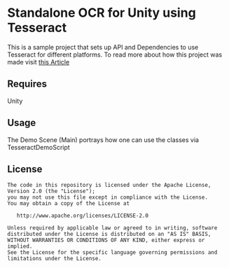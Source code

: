 # Standalone OCR for Unity using Tesseract 

This is a sample project that sets up API and Dependencies to use Tesseract for different platforms.
To read more about how this project was made visit [this Article](https://medium.com/@neelarghyamandal/offline-ocr-using-tesseract-in-unity-part-1-b9a717ac7bcb) 

## Requires
Unity


## Usage
The Demo Scene (Main) portrays how one can use the classes via TesseractDemoScript


## License
```
The code in this repository is licensed under the Apache License, Version 2.0 (the "License");
you may not use this file except in compliance with the License.
You may obtain a copy of the License at

   http://www.apache.org/licenses/LICENSE-2.0

Unless required by applicable law or agreed to in writing, software
distributed under the License is distributed on an "AS IS" BASIS,
WITHOUT WARRANTIES OR CONDITIONS OF ANY KIND, either express or implied.
See the License for the specific language governing permissions and
limitations under the License.
```